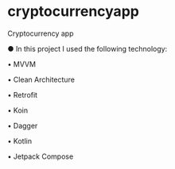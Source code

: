 # cryptocurrencyapp
Cryptocurrency app

● In this project I used the following technology:

• MVVM

• Clean Architecture

• Retrofit

• Koin

• Dagger

• Kotlin

• Jetpack Compose


